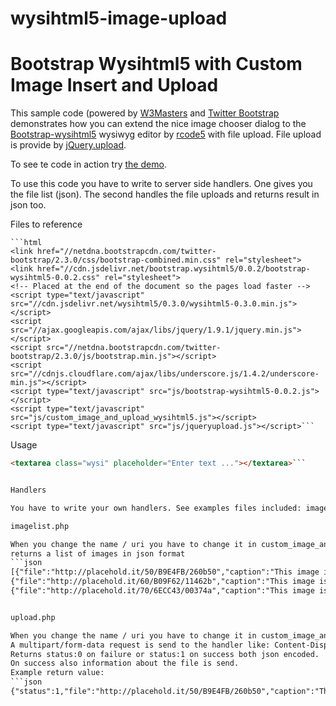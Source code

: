 wysihtml5-image-upload
======================

Bootstrap Wysihtml5 with Custom Image Insert and Upload 
====

This sample code (powered by [W3Masters](http://www.w3masters.nl/) and [Twitter Bootstrap](http://twitter.github.com/bootstrap/) demonstrates how you can extend the nice image chooser dialog to the [Bootstrap-wysihtml5](https://github.com/jhollingworth/bootstrap-wysihtml5) wysiwyg editor by [rcode5](http://rcode5.wordpress.com/2012/11/01/custom-image-upload-modal-with-bootstrap-wysihtml5/comment-page-1/) with file upload.
File upload is provide by [jQuery.upload](http://lagoscript.org/jquery/upload).

To see te code in action try [the demo](http://www.w3masters.nl/bootstrap-wysihtml5/).

To use this code you have to write to server side handlers. One gives you the file list (json). 
The second handles the file uploads and returns result in json too.

Files to reference

	```html
	<link href="//netdna.bootstrapcdn.com/twitter-bootstrap/2.3.0/css/bootstrap-combined.min.css" rel="stylesheet">
	<link href="//cdn.jsdelivr.net/bootstrap.wysihtml5/0.0.2/bootstrap-wysihtml5-0.0.2.css" rel="stylesheet">
	<!-- Placed at the end of the document so the pages load faster -->
	<script type="text/javascript" src="//cdn.jsdelivr.net/wysihtml5/0.3.0/wysihtml5-0.3.0.min.js"></script>
	<script src="//ajax.googleapis.com/ajax/libs/jquery/1.9.1/jquery.min.js"></script>
	<script src="//netdna.bootstrapcdn.com/twitter-bootstrap/2.3.0/js/bootstrap.min.js"></script>
	<script src="//cdnjs.cloudflare.com/ajax/libs/underscore.js/1.4.2/underscore-min.js"></script>
	<script type="text/javascript" src="js/bootstrap-wysihtml5-0.0.2.js"></script>
	<script type="text/javascript" src="js/custom_image_and_upload_wysihtml5.js"></script>
	<script type="text/javascript" src="js/jqueryupload.js"></script>```


Usage

```html
<textarea class="wysi" placeholder="Enter text ..."></textarea>```


Handlers

You have to write your own handlers. See examples files included: imagelist.php and upload.php

imagelist.php

When you change the name / uri you have to change it in custom_image_and_upload_wysihtml5.js too
returns a list of images in json format
```json
[{"file":"http://placehold.it/50/B9E4FB/260b50","caption":"This image is 50x50 and uses colors #B9E4FB and #260b50","foreground":"B9E4FB","background":"260b50"},
{"file":"http://placehold.it/60/B09F62/11462b","caption":"This image is 60x60 and uses colors #B09F62 and #11462b","foreground":"B09F62","background":"11462b"},
{"file":"http://placehold.it/70/6ECC43/00374a","caption":"This image is 70x70 and uses colors #6ECC43 and #00374a","foreground":"6ECC43","background":"00374a"}]```


upload.php 

When you change the name / uri you have to change it in custom_image_and_upload_wysihtml5.js too
A multipart/form-data request is send to the handler like: Content-Disposition: form-data; name="file1"; filename="images.png" you can catch this with any server side language.
Returns status:0 on failure or status:1 on success both json encoded.
On success also information about the file is send.
Example return value:
```json
{"status":1,"file":"http://placehold.it/50/B9E4FB/260b50","caption":"This image is 50x50 and uses colors #B9E4FB and #260b50","foreground":"B9E4FB","background":"260b50"}```
